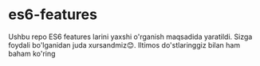 # es6-features
Ushbu repo ES6 features larini yaxshi o'rganish maqsadida yaratildi. Sizga foydali bo'lganidan juda xursandmiz😊. Iltimos do'stlaringgiz bilan ham baham ko'ring
